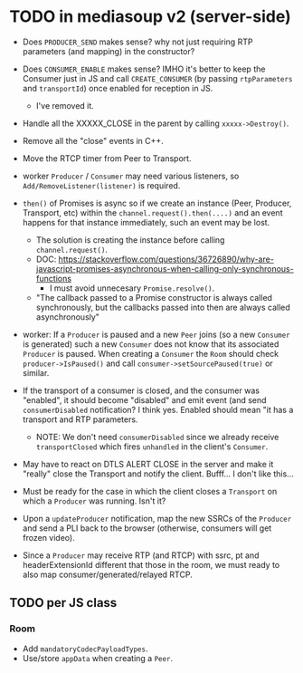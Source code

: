# TODO in mediasoup v2 (server-side)

* Does `PRODUCER_SEND` makes sense? why not just requiring RTP parameters (and mapping) in the constructor?

* Does `CONSUMER_ENABLE` makes sense? IMHO it's better to keep the Consumer just in JS and call `CREATE_CONSUMER` (by passing `rtpParameters` and `transportId`) once enabled for reception in JS.
  - I've removed it.

* Handle all the XXXXX_CLOSE in the parent by calling `xxxxx->Destroy()`.

* Remove all the "close" events in C++.

* Move the RTCP timer from Peer to Transport.

* worker `Producer` / `Consumer` may need various listeners, so `Add/RemoveListener(listener)` is required.

* `then()` of Promises is async so if we create an instance (Peer, Producer, Transport, etc) within the `channel.request().then(....)` and an event happens for that instance immediately, such an event may be lost.
  - The solution is creating the instance before calling `channel.request()`.
  - DOC: https://stackoverflow.com/questions/36726890/why-are-javascript-promises-asynchronous-when-calling-only-synchronous-functions
    + I must avoid unnecesary `Promise.resolve()`.
  - "The callback passed to a Promise constructor is always called synchronously, but the callbacks passed into then are always called asynchronously"

* worker: If a `Producer` is paused and a new `Peer` joins (so a new `Consumer` is generated) such a new `Consumer` does not know that its associated `Producer` is paused. When creating a `Consumer` the `Room` should check `producer->IsPaused()` and call `consumer->setSourcePaused(true)` or similar.

* If the transport of a consumer is closed, and the consumer was "enabled", it should become "disabled" and emit event (and send `consumerDisabled` notification? I think yes. Enabled should mean "it has a transport and RTP parameters.
  - NOTE: We don't need `consumerDisabled` since we already receive `transportClosed` which fires `unhandled` in the client's `Consumer`.

* May have to react on DTLS ALERT CLOSE in the server and make it "really" close the Transport and notify the client. Bufff... I don't like this...

* Must be ready for the case in which the client closes a `Transport` on which a `Producer` was running. Isn't it?

* Upon a `updateProducer` notification, map the new SSRCs of the `Producer` and send a PLI back to the browser (otherwise, consumers will get frozen video).

* Since a `Producer` may receive RTP (and RTCP) with ssrc, pt and headerExtensionId different that those in the room, we must ready to also map consumer/generated/relayed RTCP.



## TODO per JS class

### Room

* Add `mandatoryCodecPayloadTypes`.
* Use/store `appData` when creating a `Peer`.
